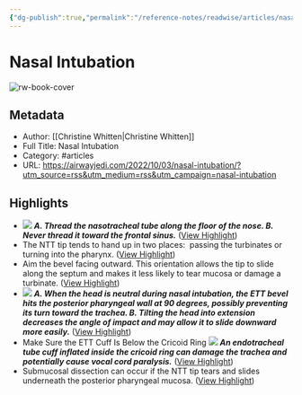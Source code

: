 ```yaml
---
{"dg-publish":true,"permalink":"/reference-notes/readwise/articles/nasal-intubation/"}
---
```


# Nasal Intubation

![rw-book-cover](https://i0.wp.com/airwayjedi.com/wp-content/uploads/2022/08/Magills-use.png?fit=1279%2C863&ssl=1)

## Metadata
- Author: [[Christine Whitten\|Christine Whitten]]
- Full Title: Nasal Intubation
- Category: #articles
- URL: https://airwayjedi.com/2022/10/03/nasal-intubation/?utm_source=rss&utm_medium=rss&utm_campaign=nasal-intubation

## Highlights
- [![](https://i0.wp.com/airwayjedi.com/wp-content/uploads/2022/08/14-nasal-wrong-copy.jpg?resize=642%2C340&ssl=1)](https://i0.wp.com/airwayjedi.com/wp-content/uploads/2022/08/14-nasal-wrong-copy.jpg?ssl=1)
  [](https://airwayjedi.com/wp-content/uploads/2022/08/14-nasal-wrong-copy.jpg)[](https://airwayjedi.com/wp-content/uploads/2022/08/14-nasal-wrong-copy.jpg)***A. Thread the nasotracheal tube along the floor of the nose. 
  B. Never thread it toward the frontal sinus.*** ([View Highlight](https://read.readwise.io/read/01gqvt5k70w1fc4bammhypw2r6))
- The NTT tip tends to hand up in two places:  passing the turbinates or turning into the pharynx. ([View Highlight](https://read.readwise.io/read/01gqvt95h5p8m49m0tydgq6tgc))
- Aim the bevel facing outward. This orientation allows the tip to slide along the septum and makes it less likely to tear mucosa or damage a turbinate. ([View Highlight](https://read.readwise.io/read/01gqvtax3cfcwvtyrrz6sxfmcd))
- [![](https://i0.wp.com/airwayjedi.com/wp-content/uploads/2022/08/16-Nasal-tilt-copy-edited.jpg?w=626&ssl=1)](https://i0.wp.com/airwayjedi.com/wp-content/uploads/2022/08/16-Nasal-tilt-copy.jpg?ssl=1)
  ***A. When the head is neutral during nasal intubation, the ETT bevel hits the posterior pharyngeal wall at 90 degrees, possibly preventing its turn toward the trachea. 
  B. Tilting the head into extension decreases the angle of impact and may allow it to slide downward more easily.*** ([View Highlight](https://read.readwise.io/read/01gqvteje274axc8y702hgpvhq))
- Make Sure the ETT Cuff Is Below the Cricoid Ring
  [![](https://i0.wp.com/airwayjedi.com/wp-content/uploads/2022/08/13-Cuff-In-Ring-copy.jpg?resize=361%2C401&ssl=1)](https://i0.wp.com/airwayjedi.com/wp-content/uploads/2022/08/13-Cuff-In-Ring-copy.jpg?ssl=1)
  ***An endotracheal tube cuff inflated inside the cricoid ring can damage the trachea and potentially cause vocal cord paralysis.*** ([View Highlight](https://read.readwise.io/read/01gqvthkfkq9m7w93zzat688wp))
- Submucosal dissection can occur if the NTT tip tears and slides underneath the posterior pharyngeal mucosa. ([View Highlight](https://read.readwise.io/read/01gqvtvmjg14ryq2qht7z755hm))
